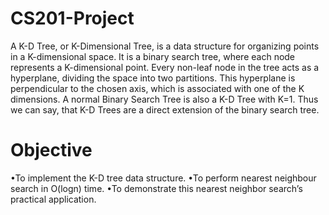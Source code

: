 # CS201-Project
A K-D Tree, or K-Dimensional Tree, is a data structure for organizing points in a K-dimensional space. It is a
binary search tree, where each node represents a K-dimensional point. Every non-leaf node in the tree acts as a
hyperplane, dividing the space into two partitions. This hyperplane is perpendicular to the chosen axis, which
is associated with one of the K dimensions. A normal Binary Search Tree is also a K-D Tree with K=1. Thus
we can say, that K-D Trees are a direct extension of the binary search tree.
# Objective
•To implement the K-D tree data structure.
•To perform nearest neighbour search in O(logn) time.
•To demonstrate this nearest neighbor search’s practical application.

